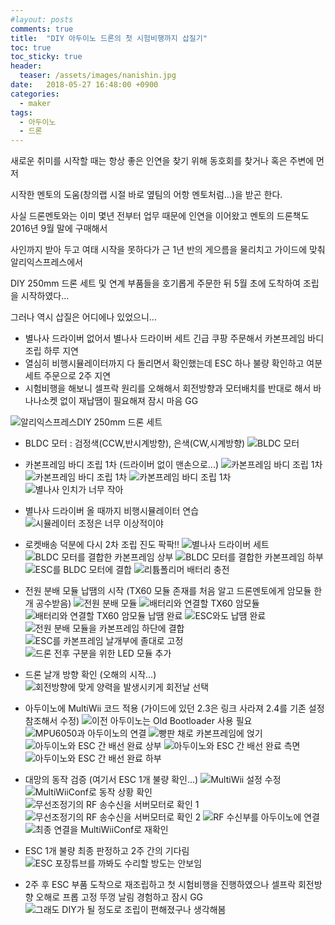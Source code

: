 ```yaml
---
#layout: posts
comments: true
title:  "DIY 아두이노 드론의 첫 시험비행까지 삽질기"
toc: true
toc_sticky: true
header:
  teaser: /assets/images/nanishin.jpg
date:   2018-05-27 16:48:00 +0900
categories:
  - maker
tags:
  - 아두이노
  - 드론
---
```

새로운 취미를 시작할 때는 항상 좋은 인연을 찾기 위해 동호회를 찾거나 혹은 주변에 먼저

시작한 멘토의 도움(창의랩 시절 바로 옆팀의 어항 멘토처럼...)을 받곤 한다.

사실 드론멘토와는 이미 몇년 전부터 업무 때문에 인연을 이어왔고 멘토의 드론책도 2016년 9월 말에 구매해서

사인까지 받아 두고 여태 시작을 못하다가 근 1년 반의 게으름을 물리치고 가이드에 맞춰 알리익스프레스에서

DIY 250mm 드론 세트 및 연계 부품들을 호기롭게 주문한 뒤 5월 초에 도착하여 조립을 시작하였다...

그러나 역시 삽질은 어디에나 있었으니...

- 별나사 드라이버 없어서 별나사 드라이버 세트 긴급 쿠팡 주문해서 카본프레임 바디 조립 하루 지연
- 열심히 비행시뮬레이터까지 다 돌리면서 확인했는데 ESC 하나 불량 확인하고 여분세트 주문으로 2주 지연
- 시험비행을 해보니 셀프락 원리를 오해해서 회전방향과 모터배치를 반대로 해서 바나나소켓 없이 재납땜이 필요해져 잠시 마음 GG

![알리익스프레스DIY 250mm 드론 세트](/assets/images/diy-250mm-drone-set.jpg)

- BLDC 모터 : 검정색(CCW,반시계방향), 은색(CW,시계방향)
![BLDC 모터](/assets/images/20180509_194858.jpg)

- 카본프레임 바디 조립 1차 (드라이버 없이 맨손으로...)
![카본프레임 바디 조립 1차](/assets/images/20180509_195858.jpg)
![카본프레임 바디 조립 1차](/assets/images/20180509_204303.jpg)
![카본프레임 바디 조립 1차](/assets/images/20180509_210438.jpg)
![별나사 인치가 너무 작아](/assets/images/20180509_210540.jpg)

- 별나사 드라이버 올 때까지 비행시뮬레이터 연습
![시뮬레이터 조정은 너무 이상적이야](/assets/images/20180510_030743.jpg)

- 로켓배송 덕분에 다시 2차 조립 진도 팍팍!!
![별나사 드라이버 세트](/assets/images/20180510_194357.jpg)
![BLDC 모터를 결합한 카본프레임 상부](/assets/images/20180510_201456.jpg)
![BLDC 모터를 결합한 카본프레임 하부](/assets/images/20180510_201734.jpg)
![ESC를 BLDC 모터에 결합](/assets/images/20180510_202716.jpg)
![리튬폴리머 배터리 충전](/assets/images/20180510_204843.jpg)

- 전원 분배 모듈 납땜의 시작 (TX60 모듈 존재를 처음 알고 드론멘토에게 암모듈 한개 공수받음)
![전원 분배 모듈](/assets/images/20180511_072149.jpg)
![배터리와 연결할 TX60 암모듈](/assets/images/20180511_233731.jpg)
![배터리와 연결할 TX60 암모듈 납땜 완료](/assets/images/20180511_235521.jpg)
![ESC와도 납땜 완료](/assets/images/20180512_001807.jpg)
![전원 분배 모듈을 카본프레임 하단에 결합](/assets/images/20180512_005123.jpg)
![ESC를 카본프레임 날개부에 졸대로 고정](/assets/images/20180512_162255.jpg)
![드론 전후 구분을 위한 LED 모듈 추가](/assets/images/20180512_164918.jpg)

- 드론 날개 방향 확인 (오해의 시작...)
![회전방향에 맞게 양력을 발생시키게 회전날 선택](/assets/images/20180512_170249.jpg)

- 아두이노에 MultiWii 코드 적용 (가이드에 있던 2.3은 링크 사라져 2.4를 기존 설정 참조해서 수정)
![이전 아두이노는 Old Bootloader 사용 필요](/assets/images/20180512_174958.jpg)
![MPU6050과 아두이노의 연결](/assets/images/20180512_175004.jpg)
![빵판 채로 카본프레임에 얹기](/assets/images/20180512_200755.jpg)
![아두이노와 ESC 간 배선 완료 상부](/assets/images/20180512_213341.jpg)
![아두이노와 ESC 간 배선 완료 측면](/assets/images/20180512_213348.jpg)
![아두이노와 ESC 간 배선 완료 하부](/assets/images/20180512_213426.jpg)

- 대망의 동작 검증 (여기서 ESC 1개 불량 확인...)
![MultiWii 설정 수정](/assets/images/20180512_215842.jpg)
![MultiWiiConf로 동작 상황 확인](/assets/images/20180512_223419.jpg)
![무선조정기의 RF 송수신을 서버모터로 확인 1](/assets/images/20180512_225129.jpg)
![무선조정기의 RF 송수신을 서버모터로 확인 2](/assets/images/20180512_225701.jpg)
![RF 수신부를 아두이노에 연결](/assets/images/20180512_230103.jpg)
![최종 연결을 MultiWiiConf로 재확인](/assets/images/20180512_230425.jpg)

- ESC 1개 불량 최종 판정하고 2주 간의 기다림
![ESC 포장튜브를 까봐도 수리할 방도는 안보임](/assets/images/20180513_165724.jpg)

- 2주 후 ESC 부품 도착으로 재조립하고 첫 시험비행을 진행하였으나 셀프락 회전방향 오해로 프롭 고정 뚜껑 날림 경험하고 잠시 GG
![그래도 DIY가 될 정도로 조립이 편해졌구나 생각해봄](/assets/images/20180527_141648.jpg)

